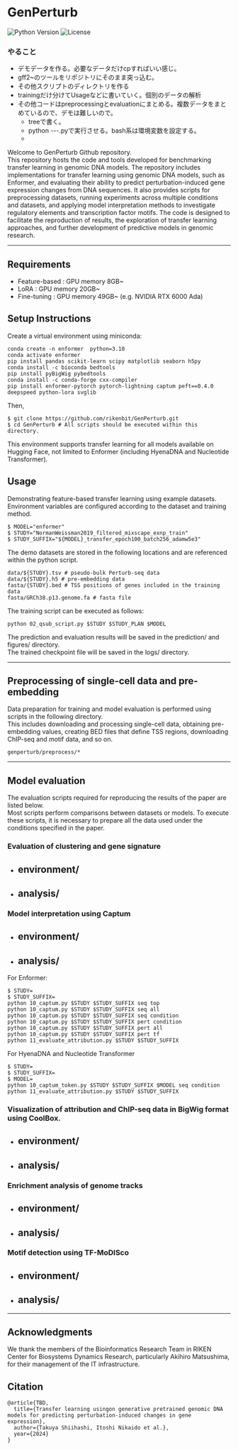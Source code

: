 # GenPerturb
![Python Version](https://img.shields.io/badge/python-3.10-blue)
![License](https://img.shields.io/badge/license-MIT-green)

### やること
- デモデータを作る。必要なデータだけcpすればいい感じ。
- gff2~のツールをリポジトリにそのまま突っ込む。
- その他スクリプトのディレクトリを作る
- trainingだけ分けてUsageなどに書いていく。個別のデータの解析
- その他コードはpreprocessingとevaluationにまとめる。複数データをまとめているので、デモは難しいので。
  - treeで書く。
  - python ---.pyで実行させる。bash系は環境変数を設定する。
  - 

Welcome to GenPerturb Github repository.  
This repository hosts the code and tools developed for benchmarking transfer learning in genomic DNA models. The repository includes implementations for transfer learning using genomic DNA models, such as Enformer, and evaluating their ability to predict perturbation-induced gene expression changes from DNA sequences. It also provides scripts for preprocessing datasets, running experiments across multiple conditions and datasets, and applying model interpretation methods to investigate regulatory elements and transcription factor motifs. The code is designed to facilitate the reproduction of results, the exploration of transfer learning approaches, and further development of predictive models in genomic research.

---
## Requirements
- Feature-based : GPU memory 8GB~
- LoRA : GPU memory 20GB~
- Fine-tuning : GPU memory 49GB~ (e.g. NVIDIA RTX 6000 Ada)

## Setup Instructions
Create a virtual environment using miniconda:
```
conda create -n enformer  python=3.10
conda activate enformer
pip install pandas scikit-learn scipy matplotlib seaborn h5py
conda install -c bioconda bedtools
pip install pyBigWig pybedtools
conda install -c conda-forge cxx-compiler
pip install enformer-pytorch pytorch-lightning captum peft==0.4.0 deepspeed python-lora svglib
```
Then,
```
$ git clone https://github.com/rikenbit/GenPerturb.git
$ cd GenPerturb # All scripts should be executed within this directory.
```

This environment supports transfer learning for all models available on Hugging Face, not limited to Enformer (including HyenaDNA and Nucleotide Transformer).


## Usage
Demonstrating feature-based transfer learning using example datasets.
Environment variables are configured according to the dataset and training method.
```
$ MODEL="enformer"
$ STUDY="NormanWeissman2019_filtered_mixscape_exnp_train"
$ STUDY_SUFFIX="${MODEL}_transfer_epoch100_batch256_adamw5e3"
```

The demo datasets are stored in the following locations and are referenced within the python script.
```
data/${STUDY}.tsv # pseudo-bulk Perturb-seq data
data/${STUDY}.h5 # pre-embedding data
fasta/{STUDY}.bed # TSS positions of genes included in the training data
fasta/GRCh38.p13.genome.fa # fasta file
```

The training script can be executed as follows:
```
python 02_qsub_script.py $STUDY $STUDY_PLAN $MODEL
```

The prediction and evaluation results will be saved in the prediction/ and figures/ directory.  
The trained checkpoint file will be saved in the logs/ directory.

---
## Preprocessing of single-cell data and pre-embedding
Data preparation for training and model evaluation is performed using scripts in the following directory.  
This includes downloading and processing single-cell data, obtaining pre-embedding values, creating BED files that define TSS regions, downloading ChIP-seq and motif data, and so on.
```
genperturb/preprocess/*
```

---
## Model evaluation
The evaluation scripts required for reproducing the results of the paper are listed below.  
Most scripts perform comparisons between datasets or models. To execute these scripts, it is necessary to prepare all the data used under the conditions specified in the paper.

### Evaluation of clustering and gene signature
- environment/
  - 
- analysis/
  - 


### Model interpretation using Captum
- environment/
  - 
- analysis/
  - 
For Enformer:
```
$ STUDY=
$ STUDY_SUFFIX=
python 10_captum.py $STUDY $STUDY_SUFFIX seq top
python 10_captum.py $STUDY $STUDY_SUFFIX seq all
python 10_captum.py $STUDY $STUDY_SUFFIX seq condition
python 10_captum.py $STUDY $STUDY_SUFFIX pert condition
python 10_captum.py $STUDY $STUDY_SUFFIX pert all
python 10_captum.py $STUDY $STUDY_SUFFIX pert tf
python 11_evaluate_attribution.py $STUDY $STUDY_SUFFIX
```
For HyenaDNA and Nucleotide Transformer
```
$ STUDY=
$ STUDY_SUFFIX=
$ MODEL=
python 10_captum_token.py $STUDY $STUDY_SUFFIX $MODEL seq condition
python 11_evaluate_attribution.py $STUDY $STUDY_SUFFIX
```

### Visualization of attribution and ChIP-seq data in BigWig format using CoolBox.
- environment/
  - 
- analysis/
  - 
 
    
### Enrichment analysis of genome tracks
- environment/
  - 
- analysis/
  - 


### Motif detection using TF-MoDISco
- environment/
  - 
- analysis/
  - 


---
## Acknowledgments
We thank the members of the Bioinformatics Research Team in RIKEN Center for Biosystems Dynamics Research, particularly Akihiro Matsushima, for their management of the IT infrastructure.

## Citation
```
@article{TBD,
  title={Transfer learning usingon generative pretrained genomic DNA models for predicting perturbation-induced changes in gene expression},
  author={Takuya Shiihashi, Itoshi Nikaido et al.},
  year={2024}
}
```
